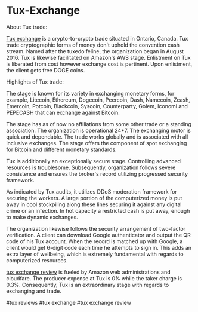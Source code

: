 # Tux-Exchange

About Tux trade: 

<a href="https://coinpedia.org/exchange/tuxexchange/">Tux exchange</A> is a crypto-to-crypto trade situated in Ontario, Canada. Tux trade cryptographic forms of money don't uphold the convention cash stream. Named after the tuxedo feline, the organization began in August 2016. Tux is likewise facilitated on Amazon's AWS stage. Enlistment on Tux is liberated from cost however exchange cost is pertinent. Upon enlistment, the client gets free DOGE coins. 

Highlights of Tux trade: 

The stage is known for its variety in exchanging monetary forms, for example, Litecoin, Ethereum, Dogecoin, Peercoin, Dash, Namecoin, Zcash, Emercoin, Potcoin, Blackcoin, Syscoin, Counterparty, Golem, Iconomi and PEPECASH that can exchange against Bitcoin. 

The stage has as of now no affiliations from some other trade or a standing association. The organization is operational 24*7. The exchanging motor is quick and dependable. The trade works globally and is associated with all inclusive exchanges. The stage offers the component of spot exchanging for Bitcoin and different monetary standards. 

Tux is additionally an exceptionally secure stage. Controlling advanced resources is troublesome. Subsequently, organization follows severe consistence and ensures the broker's record utilizing progressed security framework. 

As indicated by Tux audits, it utilizes DDoS moderation framework for securing the workers. A large portion of the computerized money is put away in cool stockpiling along these lines securing it against any digital crime or an infection. In hot capacity a restricted cash is put away, enough to make dynamic exchanges. 

The organization likewise follows the security arrangement of two-factor verification. A client can download Google authenticator and output the QR code of his Tux account. When the record is matched up with Google, a client would get 6-digit code each time he attempts to sign in. This adds an extra layer of wellbeing, which is extremely fundamental with regards to computerized resources. 

<a href="https://coinpedia.org/exchange/tuxexchange/">tux exchange review</A> is fueled by Amazon web administrations and cloudfare. The producer expense at Tux is 0% while the taker charge is 0.3%. Consequently, Tux is an extraordinary stage with regards to exchanging and trade.





#tux reviews #tux exchange #tux exchange review
